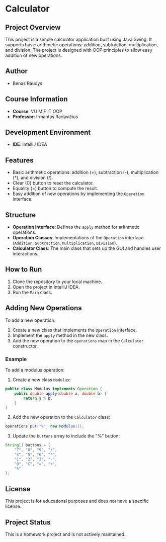 # Calculator

## Project Overview

This project is a simple calculator application built using Java Swing. It supports basic arithmetic operations: addition, subtraction, multiplication, and division. The project is designed with OOP principles to allow easy addition of new operations. 

## Author

- Benas Raudys

## Course Information

- **Course**: VU MIF IT OOP
- **Professor**: Irmantas Radavičius

## Development Environment

- **IDE**: IntelliJ IDEA

## Features

- Basic arithmetic operations: addition (+), subtraction (-), multiplication (*), and division (/).
- Clear (C) button to reset the calculator.
- Equality (=) button to compute the result.
- Easy addition of new operations by implementing the `Operation` interface.

## Structure

- **Operation Interface**: Defines the `apply` method for arithmetic operations.
- **Operation Classes**: Implementations of the `Operation` interface (`Addition`, `Subtraction`, `Multiplication`, `Division`).
- **Calculator Class**: The main class that sets up the GUI and handles user interactions.

## How to Run

1. Clone the repository to your local machine.
2. Open the project in IntelliJ IDEA.
3. Run the `Main` class.

## Adding New Operations

To add a new operation:

1. Create a new class that implements the `Operation` interface.
2. Implement the `apply` method in the new class.
3. Add the new operation to the `operations` map in the `Calculator` constructor.

### Example

To add a modulus operation:

1. Create a new class `Modulus`:

```java
public class Modulus implements Operation {
    public double apply(double a, double b) {
        return a % b;
    }
}
```

2. Add the new operation to the `Calculator` class:

```java
operations.put("%", new Modulus());
```

3. Update the `buttons` array to include the "%" button:

```java
String[] buttons = {
    "7", "8", "9", "/",
    "4", "5", "6", "*",
    "1", "2", "3", "-",
    "0", "C", "=", "+",
    "%"
};
```

## License

This project is for educational purposes and does not have a specific license.

## Project Status

This is a homework project and is not actively maintained.
